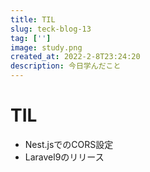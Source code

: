 ```yaml
---
title: TIL
slug: teck-blog-13
tag: ['']
image: study.png
created_at: 2022-2-8T23:24:20
description: 今日学んだこと
---
```


# TIL
- Nest.jsでのCORS設定
- Laravel9のリリース